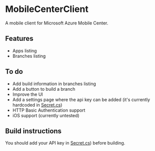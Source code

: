# MobileCenterClient

A mobile client for Microsoft Azure Mobile Center.

## Features 

- Apps listing
- Branches listing

## To do

- Add build information in branches listing
- Add a button to build a branch
- Improve the UI
- Add a settings page where the api key can be added (it's currently hardcoded in [Secret.cs](../blob/dev/MobileCenterClient/MobileCenterClient/Secrets.cs))
- HTTP Basic Authentication support
- iOS support (currently untested)

## Build instructions

You should add your API key in [Secret.cs](../blob/dev/MobileCenterClient/MobileCenterClient/Secrets.cs)) before building. 

